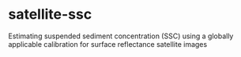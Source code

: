 # satellite-ssc
Estimating suspended sediment concentration (SSC) using a globally applicable calibration for surface reflectance satellite images
